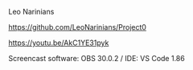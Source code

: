 Leo Narinians

https://github.com/LeoNarinians/Project0

https://youtu.be/AkC1YE31pyk

Screencast software: OBS 30.0.2 / IDE: VS Code 1.86